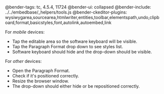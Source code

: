 @bender-tags: tc, 4.5.4, 11724
@bender-ui: collapsed
@bender-include: ../../embedbase/_helpers/tools.js
@bender-ckeditor-plugins: wysiwygarea,sourcearea,htmlwriter,entities,toolbar,elementspath,undo,clipboard,format,basicstyles,font,autolink,autoembed,link

For *mobile* devices:
* Tap the editable area so the software keyboard will be visible.
* Tap the Paragraph Format drop down to see styles list.
* Software keyboard should hide and the drop-down should be visible.

For *other* devices:
* Open the Paragraph Format.
* Check if it's positioned correctly.
* Resize the browser window.
* The drop-down should either hide or be repositioned correctly.
